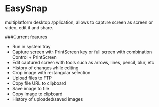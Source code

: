 # EasySnap
multiplatform desktop application, allows to capture screen as screen or video, edit it and share.

###Current features

- Run in system tray
- Capture screen with PrintScreen key or full screen with combination Control + PrintScreen
- Edit captured screen with tools such as arrows, lines, pencil, blur, etc
- History of changes while editing
- Crop image with rectangular selection
- Upload files to FTP
- Copy file URL to clipboard
- Save image to file
- Copy image to clipboard
- History of uploaded/saved images
